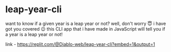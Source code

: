 # leap-year-cli
 
want to know if a given year is a leap year or not? well, don't worry 😇 i have got you covered 😉 this CLI app that i have made in JavaScript will tell you if a year is a leap year or not!

link - https://replit.com/@Diablo-web/leap-year-cli?embed=1&output=1
